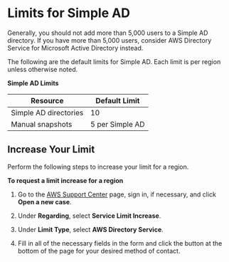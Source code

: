 # Limits for Simple AD<a name="simple_ad_limits"></a>

Generally, you should not add more than 5,000 users to a Simple AD directory\. If you have more than 5,000 users, consider AWS Directory Service for Microsoft Active Directory instead\.

The following are the default limits for Simple AD\. Each limit is per region unless otherwise noted\.


**Simple AD Limits**  

| Resource | Default Limit | 
| --- | --- | 
| Simple AD directories | 10 | 
| Manual snapshots | 5 per Simple AD | 

## Increase Your Limit<a name="increase_limit"></a>

Perform the following steps to increase your limit for a region\.

**To request a limit increase for a region**

1. Go to the [AWS Support Center](https://console.aws.amazon.com/support/home#/) page, sign in, if necessary, and click **Open a new case**\.

1. Under **Regarding**, select **Service Limit Increase**\.

1. Under **Limit Type**, select **AWS Directory Service**\.

1. Fill in all of the necessary fields in the form and click the button at the bottom of the page for your desired method of contact\.